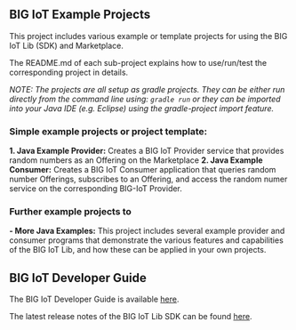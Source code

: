 ## BIG IoT Example Projects

This project includes various example or template projects for using the BIG IoT Lib (SDK) and Marketplace.

The README.md of each sub-project explains how to use/run/test the corresponding project in details.

*NOTE: The projects are all setup as gradle projects. They can be either run directly from the command line using: `gradle run` or they can be imported into your Java IDE (e.g. Eclipse) using the gradle-project import feature.*


### Simple example projects or project template:

**1. Java Example Provider:** Creates a BIG IoT Provider service that provides random numbers as an Offering on the Marketplace 
**2. Java Example Consumer:** Creates a BIG IoT Consumer application that queries random number Offerings, subscribes to an Offering, and access the random numer service on the corresponding BIG-IoT Provider.

### Further example projects to 

**- More Java Examples:** This project includes several example provider and consumer programs that demonstrate the various features and capabilities of the BIG IoT Lib, and how these can be applied in your own projects.


## BIG IoT Developer Guide

The BIG IoT Developer Guide is available [here](https://big-iot.github.io/tutorial/). 

The latest release notes of the BIG IoT Lib SDK can be found [here](https://big-iot.github.io/releaseNotes/).


